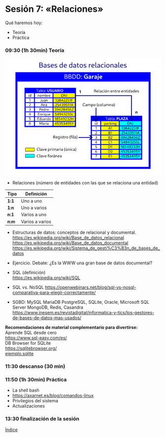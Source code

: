 # Sesión 7: «Relaciones»

Qué haremos hoy:
- Teoría
- Práctica

### 09:30 (1h 30min) Teoría  

![BBDD](../recursos/bbdd.png)

- Relaciones (número de entidades con las que se relaciona una entidad)  

| Tipo | Definición |
| --- | --- |
| **1:1** | Uno a uno |
| **1:n** | Uno a varios |
| **n:1** | Varios a uno |
| **n:m** | Varios a varios |

- Estructuras de datos: conceptos de relacional y documental.  
https://es.wikipedia.org/wiki/Base_de_datos_relacional  
https://es.wikipedia.org/wiki/Base_de_datos_documental  
https://es.wikipedia.org/wiki/Sistema_de_gesti%C3%B3n_de_bases_de_datos  

- Ejercicio. Debate: ¿Es la WWW una gran base de datos documental?

- SQL (definición)  
https://es.wikipedia.org/wiki/SQL  

- SQL vs. NoSQL
https://openwebinars.net/blog/sql-vs-nosql-comparativa-para-elegir-correctamente/  

- SGBD: MySQL MariaDB PostgreSQL, SQLite, Oracle, Microsoft SQL Server
MongoDB, Redis, Casandra  
https://www.inesem.es/revistadigital/informatica-y-tics/los-gestores-de-bases-de-datos-mas-usados/  

**Recomendaciones de material complementario para divertirse:**  
Aprende SQL desde cero  
https://www.sql-easy.com/es/  
DB Browser for SQLite  
https://sqlitebrowser.org/  
[ejemplo.sqlite](../recursos/ejemplo.sqlite)

### 11:30 descanso (30 min)  

### 11:50 (1h 30min) Práctica

- La shell bash  
- https://axarnet.es/blog/comandos-linux
- Privilegios del sistema  
- Actualizaciones  

### 13:30 finalización de la sesión

[Índice](../README.md)